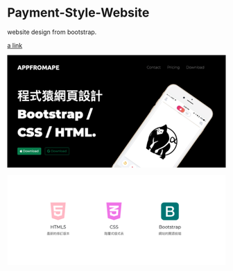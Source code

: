 # Payment-Style-Website
website design from bootstrap.

[a link](https://appfromape.github.io/Payment-Style-Website/)

![image](https://github.com/appfromape/Payment-Style-Website/blob/main/1.png)

![image](https://github.com/appfromape/Payment-Style-Website/blob/main/2.png)
